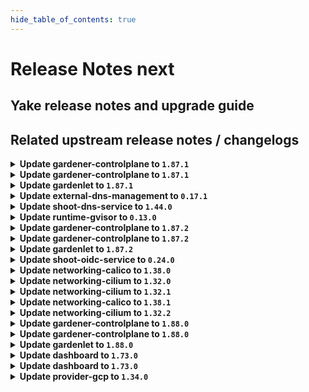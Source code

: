 ```yaml
---
hide_table_of_contents: true
---
```


# Release Notes next

## Yake release notes and upgrade guide

## Related upstream release notes / changelogs


<details>
<summary><b>Update gardener-controlplane to <code>1.87.1</code></b></summary>

# [gardener/gardener]

## 🐛 Bug Fixes

- `[OPERATOR]` A regression is fixed that led to unnecessary and repetitive updates in the `status.constraints[].last{Update,Transition}Time` fields of the shoot. In larger Gardener installations, these superfluous updates could have resulted in significant excess network traffic, particularly between the `gardener-apiserver` and the `gardenlet`s in the seeds. by @istvanballok [#9086]
- `[USER]` Fixed an issue which prevented project admins and viewers from creating read-only kubeconfigs (via the `shoots/viewerkubeconfig` subresource). by @petersutter [#9083]

## Docker Images
- admission-controller: `europe-docker.pkg.dev/gardener-project/releases/gardener/admission-controller:v1.87.1`
- apiserver: `europe-docker.pkg.dev/gardener-project/releases/gardener/apiserver:v1.87.1`
- controller-manager: `europe-docker.pkg.dev/gardener-project/releases/gardener/controller-manager:v1.87.1`
- gardenlet: `europe-docker.pkg.dev/gardener-project/releases/gardener/gardenlet:v1.87.1`
- node-agent: `europe-docker.pkg.dev/gardener-project/releases/gardener/node-agent:v1.87.1`
- operator: `europe-docker.pkg.dev/gardener-project/releases/gardener/operator:v1.87.1`
- resource-manager: `europe-docker.pkg.dev/gardener-project/releases/gardener/resource-manager:v1.87.1`
- scheduler: `europe-docker.pkg.dev/gardener-project/releases/gardener/scheduler:v1.87.1`


</details>

<details>
<summary><b>Update gardener-controlplane to <code>1.87.1</code></b></summary>

# [gardener/gardener]

## 🐛 Bug Fixes

- `[OPERATOR]` A regression is fixed that led to unnecessary and repetitive updates in the `status.constraints[].last{Update,Transition}Time` fields of the shoot. In larger Gardener installations, these superfluous updates could have resulted in significant excess network traffic, particularly between the `gardener-apiserver` and the `gardenlet`s in the seeds. by @istvanballok [#9086]
- `[USER]` Fixed an issue which prevented project admins and viewers from creating read-only kubeconfigs (via the `shoots/viewerkubeconfig` subresource). by @petersutter [#9083]

## Docker Images
- admission-controller: `europe-docker.pkg.dev/gardener-project/releases/gardener/admission-controller:v1.87.1`
- apiserver: `europe-docker.pkg.dev/gardener-project/releases/gardener/apiserver:v1.87.1`
- controller-manager: `europe-docker.pkg.dev/gardener-project/releases/gardener/controller-manager:v1.87.1`
- gardenlet: `europe-docker.pkg.dev/gardener-project/releases/gardener/gardenlet:v1.87.1`
- node-agent: `europe-docker.pkg.dev/gardener-project/releases/gardener/node-agent:v1.87.1`
- operator: `europe-docker.pkg.dev/gardener-project/releases/gardener/operator:v1.87.1`
- resource-manager: `europe-docker.pkg.dev/gardener-project/releases/gardener/resource-manager:v1.87.1`
- scheduler: `europe-docker.pkg.dev/gardener-project/releases/gardener/scheduler:v1.87.1`


</details>

<details>
<summary><b>Update gardenlet to <code>1.87.1</code></b></summary>

# [gardener/gardener]

## 🐛 Bug Fixes

- `[OPERATOR]` A regression is fixed that led to unnecessary and repetitive updates in the `status.constraints[].last{Update,Transition}Time` fields of the shoot. In larger Gardener installations, these superfluous updates could have resulted in significant excess network traffic, particularly between the `gardener-apiserver` and the `gardenlet`s in the seeds. by @istvanballok [#9086]
- `[USER]` Fixed an issue which prevented project admins and viewers from creating read-only kubeconfigs (via the `shoots/viewerkubeconfig` subresource). by @petersutter [#9083]

## Docker Images
- admission-controller: `europe-docker.pkg.dev/gardener-project/releases/gardener/admission-controller:v1.87.1`
- apiserver: `europe-docker.pkg.dev/gardener-project/releases/gardener/apiserver:v1.87.1`
- controller-manager: `europe-docker.pkg.dev/gardener-project/releases/gardener/controller-manager:v1.87.1`
- gardenlet: `europe-docker.pkg.dev/gardener-project/releases/gardener/gardenlet:v1.87.1`
- node-agent: `europe-docker.pkg.dev/gardener-project/releases/gardener/node-agent:v1.87.1`
- operator: `europe-docker.pkg.dev/gardener-project/releases/gardener/operator:v1.87.1`
- resource-manager: `europe-docker.pkg.dev/gardener-project/releases/gardener/resource-manager:v1.87.1`
- scheduler: `europe-docker.pkg.dev/gardener-project/releases/gardener/scheduler:v1.87.1`


</details>

<details>
<summary><b>Update external-dns-management to <code>0.17.1</code></b></summary>

# [gardener/external-dns-management]

## 🏃 Others

- `[OPERATOR]` Bumps golang from 1.21.5 to 1.21.6. by @MartinWeindel [#353]
- `[USER]` Merge `dns.gardener.cloud/dnsnames` annotations from multiple DNSAnnotation objects. by @MartinWeindel [#352]

## Docker Images
- dns-controller-manager: `europe-docker.pkg.dev/gardener-project/releases/dns-controller-manager:v0.17.1`


</details>

<details>
<summary><b>Update shoot-dns-service to <code>1.44.0</code></b></summary>

# [gardener/external-dns-management]

## 🏃 Others

- `[OPERATOR]` Bumps golang from 1.21.5 to 1.21.6. by @MartinWeindel [gardener/external-dns-management#353]
- `[USER]` Merge `dns.gardener.cloud/dnsnames` annotations from multiple DNSAnnotation objects. by @MartinWeindel [gardener/external-dns-management#352]
# [gardener/gardener-extension-shoot-dns-service]

## 🏃 Others

- `[OPERATOR]` Bump github.com/gardener/gardener from 1.86.0 to 1.87.0. by @dependabot[bot] [#286]

## Docker Images
- gardener-extension-admission-shoot-dns-service: `europe-docker.pkg.dev/gardener-project/releases/gardener/extensions/admission-shoot-dns-service:v1.44.0`
- gardener-extension-shoot-dns-service: `europe-docker.pkg.dev/gardener-project/releases/gardener/extensions/shoot-dns-service:v1.44.0`


</details>

<details>
<summary><b>Update runtime-gvisor to <code>0.13.0</code></b></summary>

# [gardener/gardener-extension-runtime-gvisor]

## ⚠️ Breaking Changes

- `[OPERATOR]` Change OCI Image Registry from GCR (`eu.gcr.io/gardener-project`) to Artifact-Registry (`europe-docker.pkg.dev/gardener-project/releases`). Users should update their references.  
   by @ccwienk [#109]
## 🏃 Others

- `[OPERATOR]` Update runsc to version 20240115.0 by @danatsap [#113]

## Docker Images
- gardener-extension-runtime-gvisor-installation: `europe-docker.pkg.dev/gardener-project/releases/gardener/extensions/runtime-gvisor-installation:v0.13.0`
- gardener-extension-runtime-gvisor: `europe-docker.pkg.dev/gardener-project/releases/gardener/extensions/runtime-gvisor:v0.13.0`


</details>

<details>
<summary><b>Update gardener-controlplane to <code>1.87.2</code></b></summary>

# [gardener/gardener]

## 🐛 Bug Fixes

- `[USER]` The `worker.gardener.cloud/kubernetes-version` is now correctly maintained as label on `Node`s (instead of an annotation) when the `UseGardenerNodeAgent` feature gate is turned on. by @rfranzke [#9111]

## Docker Images
- gardener: `europe-docker.pkg.dev/gardener-project/releases/gardener/admission-controller:v1.87.2`
- gardener: `europe-docker.pkg.dev/gardener-project/releases/gardener/apiserver:v1.87.2`
- gardener: `europe-docker.pkg.dev/gardener-project/releases/gardener/controller-manager:v1.87.2`
- gardener: `europe-docker.pkg.dev/gardener-project/releases/gardener/gardenlet:v1.87.2`
- gardener: `europe-docker.pkg.dev/gardener-project/releases/gardener/node-agent:v1.87.2`
- gardener: `europe-docker.pkg.dev/gardener-project/releases/gardener/operator:v1.87.2`
- gardener: `europe-docker.pkg.dev/gardener-project/releases/gardener/resource-manager:v1.87.2`
- gardener: `europe-docker.pkg.dev/gardener-project/releases/gardener/scheduler:v1.87.2`


</details>

<details>
<summary><b>Update gardener-controlplane to <code>1.87.2</code></b></summary>

# [gardener/gardener]

## 🐛 Bug Fixes

- `[USER]` The `worker.gardener.cloud/kubernetes-version` is now correctly maintained as label on `Node`s (instead of an annotation) when the `UseGardenerNodeAgent` feature gate is turned on. by @rfranzke [#9111]

## Docker Images
- gardener: `europe-docker.pkg.dev/gardener-project/releases/gardener/admission-controller:v1.87.2`
- gardener: `europe-docker.pkg.dev/gardener-project/releases/gardener/apiserver:v1.87.2`
- gardener: `europe-docker.pkg.dev/gardener-project/releases/gardener/controller-manager:v1.87.2`
- gardener: `europe-docker.pkg.dev/gardener-project/releases/gardener/gardenlet:v1.87.2`
- gardener: `europe-docker.pkg.dev/gardener-project/releases/gardener/node-agent:v1.87.2`
- gardener: `europe-docker.pkg.dev/gardener-project/releases/gardener/operator:v1.87.2`
- gardener: `europe-docker.pkg.dev/gardener-project/releases/gardener/resource-manager:v1.87.2`
- gardener: `europe-docker.pkg.dev/gardener-project/releases/gardener/scheduler:v1.87.2`


</details>

<details>
<summary><b>Update gardenlet to <code>1.87.2</code></b></summary>

# [gardener/gardener]

## 🐛 Bug Fixes

- `[USER]` The `worker.gardener.cloud/kubernetes-version` is now correctly maintained as label on `Node`s (instead of an annotation) when the `UseGardenerNodeAgent` feature gate is turned on. by @rfranzke [#9111]

## Docker Images
- gardener: `europe-docker.pkg.dev/gardener-project/releases/gardener/admission-controller:v1.87.2`
- gardener: `europe-docker.pkg.dev/gardener-project/releases/gardener/apiserver:v1.87.2`
- gardener: `europe-docker.pkg.dev/gardener-project/releases/gardener/controller-manager:v1.87.2`
- gardener: `europe-docker.pkg.dev/gardener-project/releases/gardener/gardenlet:v1.87.2`
- gardener: `europe-docker.pkg.dev/gardener-project/releases/gardener/node-agent:v1.87.2`
- gardener: `europe-docker.pkg.dev/gardener-project/releases/gardener/operator:v1.87.2`
- gardener: `europe-docker.pkg.dev/gardener-project/releases/gardener/resource-manager:v1.87.2`
- gardener: `europe-docker.pkg.dev/gardener-project/releases/gardener/scheduler:v1.87.2`


</details>

<details>
<summary><b>Update shoot-oidc-service to <code>0.24.0</code></b></summary>

# [gardener/gardener-extension-shoot-oidc-service]

## ✨ New Features

- `[USER]` `shoot-oidc-service` extension now supports [Shoot Force Deletion](https://github.com/gardener/gardener/blob/master/docs/usage/shoot_operations.md#force-deletion).  by @acumino [#134]
## 🐛 Bug Fixes

- `[OPERATOR]` A bug in the `shoot-oidc-service` controller that was causing the OIDC Webhook Authenticator CA secret for a shoot cluster to be recreated instead of restored during control plane migration has been fixed.   by @vpnachev [#137]
## 🏃 Others

- `[DEPENDENCY]` The extension now uses a debian 12 based base image. by @dimityrmirchev [#149]
- `[DEPENDENCY]` This extension is now built using go version `1.21.6`. by @dependabot[bot] [#146]
- `[DEPENDENCY]` The following dependencies were updated:  
   - github.com/gardener/gardener v1.81.1 -> v1.86.1  
   - k8s.io/* v0.28.2 -> v0.28.3  
   - sigs.k8s.io/controller-runtime v0.16.2 -> v0.16.3 by @dimityrmirchev [#143]
# [gardener/oidc-webhook-authenticator]

## ⚠️ Breaking Changes

- `[OPERATOR]` Change OCI Image Registry from GCR (`eu.gcr.io/gardener-project`) to Artifact-Registry (`europe-docker.pkg.dev/gardener-project/releases`). Users should update their references.  
   by @ccwienk [gardener/oidc-webhook-authenticator#143]
## 🏃 Others

- `[DEPENDENCY]` OWA is now built using go version `1.21.5`. by @dimityrmirchev [gardener/oidc-webhook-authenticator#145]
- `[DEPENDENCY]` OWA is now built using go version `1.21.6`. by @dimityrmirchev [gardener/oidc-webhook-authenticator#146]
- `[DEPENDENCY]` Base image updated to `gcr.io/distroless/static-debian12:nonroot`. by @dimityrmirchev [gardener/oidc-webhook-authenticator#145]
- `[DEPENDENCY]` The following dependencies were updated:  
   - k8s.io/* v0.27.7 -> v0.27.9 by @dimityrmirchev [gardener/oidc-webhook-authenticator#145]
- `[DEPENDENCY]` The following dependencies were updated:  
   - github.com/go-logr/logr v1.2.4 -> v1.3.0  
   - k8s.io/* v0.27.6 -> v0.27.6  
   - sigs.k8s.io/controller-runtime v0.15.2 -> v0.15.3 by @dimityrmirchev [gardener/oidc-webhook-authenticator#141]
- `[DEPENDENCY]` OWA is now built using go version `1.21.4`. by @dimityrmirchev [gardener/oidc-webhook-authenticator#141]

## Docker Images
- gardener-extension-shoot-oidc-service-linux-amd64: `europe-docker.pkg.dev/gardener-project/releases/gardener/extensions/shoot-oidc-service:v0.24.0`


</details>

<details>
<summary><b>Update networking-calico to <code>1.38.0</code></b></summary>

# [gardener/gardener-extension-networking-calico]

## ⚠️ Breaking Changes

- `[OPERATOR]` Change OCI Image Registry from GCR (`eu.gcr.io/gardener-project`) to Artifact-Registry (`europe-docker.pkg.dev/gardener-project/releases`). Users should update their references.  
   by @ccwienk [#321]
- `[OPERATOR]` CA and server certificates for the admission component are managed automatically. Passing custom certificates via Helm values is not supported anymore. by @timuthy [#327]
## ✨ New Features

- `[DEVELOPER]` add ipv6 support for this extension by @nschad [#301]
## 🏃 Others

- `[DEVELOPER]` The `vendor` directory was removed in favor of the `go mod cache`. by @timuthy [#327]
- `[OPERATOR]` Update calico to `v3.26.4`. by @DockToFuture [#320]
- `[OPERATOR]` Determine iptables backend in container add-snat-rule-to-upstream-dns. by @axel7born [#324]
- `[OPERATOR]` Bump github.com/gardener/gardener to 1.86.0. by @timuthy [#327]
- `[OPERATOR]` Update calico to `v3.27.0`. by @DockToFuture [#329]

## Docker Images
- gardener-extension-admission-calico-linux-amd64: `europe-docker.pkg.dev/gardener-project/releases/gardener/extensions/admission-calico:v1.38.0`
- gardener-extension-networking-calico-linux-amd64: `europe-docker.pkg.dev/gardener-project/releases/gardener/extensions/networking-calico:v1.38.0`


</details>

<details>
<summary><b>Update networking-cilium to <code>1.32.0</code></b></summary>

# [gardener/gardener-extension-networking-cilium]

## ⚠️ Breaking Changes

- `[OPERATOR]` CA and server certificates for the admission component are managed automatically. Passing custom certificates via Helm values is not supported anymore. by @timuthy [#234]
- `[OPERATOR]` Change OCI Image Registry from GCR (`eu.gcr.io/gardener-project`) to Artifact-Registry (`europe-docker.pkg.dev/gardener-project/releases`). Users should update their references.  
   by @ccwienk [#231]
## 🐛 Bug Fixes

- `[OPERATOR]` Fixes an error that occurs when running with iptables-nft. by @axel7born [#229]
- `[OPERATOR]` The `actuator.Delete` doesn't wait for ManagedResources to get deleted in case of `ForceDelete`. by @shafeeqes [#227]
- `[OPERATOR]` An issue in the charts missing versions for some resources is now fixed. by @shafeeqes [#225]
## 🏃 Others

- `[DEVELOPER]` The `vendor` directory was removed in favor of the `go mod cache`. by @timuthy [#234]
- `[OPERATOR]` Update cilium to `v1.14.6` by @DockToFuture [#239]
- `[OPERATOR]` Reconciliation of hibernated cilium clusters now works again. by @ScheererJ [#226]
- `[OPERATOR]` Bump github.com/gardener/gardener to 1.86.0. by @timuthy [#234]
- `[OPERATOR]` Update cilium to `v1.14.5`. by @DockToFuture [#235]
- `[OPERATOR]` Update cilium to `v1.14.4`. by @DockToFuture [#230]

## Docker Images
- gardener-extension-admission-cilium: `europe-docker.pkg.dev/gardener-project/releases/gardener/extensions/admission-cilium:v1.32.0`
- gardener-extension-networking-cilium: `europe-docker.pkg.dev/gardener-project/releases/gardener/extensions/networking-cilium:v1.32.0`


</details>

<details>
<summary><b>Update networking-cilium to <code>1.32.1</code></b></summary>

no release notes available

## Docker Images
- gardener-extension-admission-cilium: `europe-docker.pkg.dev/gardener-project/releases/gardener/extensions/admission-cilium:v1.32.1`
- gardener-extension-networking-cilium: `europe-docker.pkg.dev/gardener-project/releases/gardener/extensions/networking-cilium:v1.32.1`


</details>

<details>
<summary><b>Update networking-calico to <code>1.38.1</code></b></summary>

no release notes available

## Docker Images
- gardener-extension-admission-calico: `europe-docker.pkg.dev/gardener-project/releases/gardener/extensions/admission-calico:v1.38.1`
- gardener-extension-networking-calico: `europe-docker.pkg.dev/gardener-project/releases/gardener/extensions/networking-calico:v1.38.1`


</details>

<details>
<summary><b>Update networking-cilium to <code>1.32.2</code></b></summary>

no release notes available

## Docker Images
- gardener-extension-admission-cilium: `europe-docker.pkg.dev/gardener-project/releases/gardener/extensions/admission-cilium:v1.32.2`
- gardener-extension-networking-cilium: `europe-docker.pkg.dev/gardener-project/releases/gardener/extensions/networking-cilium:v1.32.2`


</details>

<details>
<summary><b>Update gardener-controlplane to <code>1.88.0</code></b></summary>

# [gardener/gardener]

## ⚠️ Breaking Changes

- `[OPERATOR]` The `docker` CRI is no longer supported for machine images in the `CloudProfile`. Docker CRI was already not supported for `Shoot`s with Kubernetes versions `>= v1.23`, so adding this CRI is a no-op currently. Please remove all the usages of `docker` CRI from your `CloudProfile`s before upgrading to this version. by @shafeeqes [#9135]
- `[OPERATOR]` The GA-ed `WorkerlessShoots` feature gate has been removed. by @acumino [#9094]
- `[OPERATOR]` The GA-ed `ContainerdRegistryHostsDir` feature gate has been removed. by @ialidzhikov [#9058]
- `[DEPENDENCY]` The Selector field of the `github.com/gardener/gardener/pkg/extensions/webhook.{Webhook,Args}` types is now renamed to NamespaceSelector. by @ialidzhikov [#9085]
## ✨ New Features

- `[OPERATOR]` When SSH access is enabled for a shoot cluster, the `gardener` linux user is created during the bootstrapping process of a `node`. This allows human operators to more easily SSH into the worker nodes with this username independent of the underlying machine image or cloud provider. by @oliver-goetz [#9077]
- `[OPERATOR]` It is now possible to define additional/custom permissions via RBAC for extensions access in the garden cluster. You can read all about it [here](https://github.com/gardener/gardener/tree/master/docs/extensions/garden-api-access.md#additional-permissions). by @rfranzke [#9079]
- `[DEVELOPER]` The `prometheus-operator` (and its related `CustomResourceDefinition`s) are now deployed by default to garden clusters (by `gardener-operator`) and to seed clusters (by `gardenlet`). In the future, it will take over management of the Prometheus and Alertmanager instances. by @rfranzke [#9067]
- `[USER]` The `gardener-node-agent` health is now being considered during the health check of a `Shoot` and incorporated into the `EveryNodeReady` condition. by @tobschli [#9073]
## 🐛 Bug Fixes

- `[DEVELOPER]` Fix: add snapshots repository to default "component prefixes" to fix wrong values generated into Component Descriptors by @ccwienk [#9109]
- `[DEVELOPER]` Fix Istio ingress service.yaml for dual-stack setup and add test. by @axel7born [#9098]
- `[OPERATOR]` A bug has been fixed which was preventing `valitail` systemd services on shoot workers from starting when the `UseGardenerNodeAgent` feature gate is enabled. by @oliver-goetz [#9149]
- `[OPERATOR]` Cluster creation with highly available control planes and an infrastructure extension that uses dynamic node networks is no longer delayed by a failing VPN connection before the first reconciliation. by @MichaelEischer [#9075]
- `[USER]` The `kube-apiserver` deployment is annotated to mark the completion of labeling the resources for encrytion so that this step is not repeated in case the "label removal" step fails and resources are partially without the label. by @shafeeqes [#9147]
## 🏃 Others

- `[DEVELOPER]` There is now a new `github.com/gardener/gardener/extensions/pkg/webhook.EnsureUnitWithName` func that can be used to add/update unit to OperatingSystemConfig units. by @ialidzhikov [#9121]
- `[DEVELOPER]` Gardener's `ClientMap` implementation was moved from an `internal` to the commonly accessible `clientmap` package. by @timuthy [#9101]
- `[DEVELOPER]` `gardener-node-agent` is now enabled in `provider-extensions` setup. by @oliver-goetz [#9048]
- `[OPERATOR]` On node machines `gardener-node-init.service` is disabled and stopped when `gardener-node-agent` is active. by @oliver-goetz [#9096]
- `[OPERATOR]` Fluent-bit is now upgraded to v2.2.2 by @nickytd [#9120]
- `[OPERATOR]` `BackupEntry`s and `Shoot`s are now labelled with `seed.gardener.cloud/<seed-name>=true` where `<seed-name>` is the value of `.spec.seedName` or `.status.seedName`. This allows for server-side filtering when watching these resources by leveraging a label selector. by @rfranzke [#9089]
- `[OPERATOR]` Seed namespaces in the garden cluster are now labelled with `gardener.cloud/role=seed`, and `ServiceAccount`s for extensions in the seed namespaces are labelled with `controllerregistration.core.gardener.cloud/name=<controllerregistration-name>`. by @rfranzke [#9079]
- `[OPERATOR]` The following image is updated:  
  - `ci:component:github.com/gardener/alpine-conntrack`: 3.19.0 -> 3.19.1 by @gardener-robot-ci-3 [#9090]
- `[OPERATOR]` When upgrading a shoot control plane to multi-zonal high-availability there will no longer be an envoy filter left in the old istio ingress namespace by @ScheererJ [#9005]
- `[OPERATOR]` Change dnsLookupFamily to ALL in vpn seed envoy config, to prevent unnecessary DNS lookups. by @axel7born [#9102]
- `[OPERATOR]` `nginx-ingress-controller` image is updated to `v1.9.6`. by @shafeeqes [#9124]
- `[USER]` It is now possible to read the `cluster-identity` `ConfigMap` in the `kube-system` namespace of the Garden cluster by @petersutter [#9056]
- `[DEPENDENCY]` Utility functions `QuantityPtr`,`ProtocolPtr`,`TimePtr` and `TimePtrDeref`, `extensionsv1alpha1.UnitCommandPtr` and `ValueExists` are dropped. Use `k8s.io/utils/ptr.To`, `k8s.io/utils/ptr.Deref` and `slices.Contains` instead. by @shafeeqes [#9107]
# [gardener/ingress-default-backend]

## 🏃 Others

- `[OPERATOR]` `ingress-default-backend` has been migrated to Golang-based implementation. by @acumino [gardener/ingress-default-backend#32]
# [gardener/machine-controller-manager]

## 🐛 Bug Fixes

- `[DEVELOPER]` MCM restart happens properly in integration tests now. This fix will get activated, once this version is vendored in your mcm-provider by @sssash18 [gardener/machine-controller-manager#879]
- `[OPERATOR]` Fix for edge case of Node object deletion missed during machine termination. by @elankath [gardener/machine-controller-manager#887]
- `[OPERATOR]` Removes `node.machine.sapcloud.io/not-managed-by-mcm` annotation from nodes managed by the MCM. by @elankath [gardener/machine-controller-manager#866]
## 🏃 Others

- `[OPERATOR]` Architecture field added in the nodetemplate. This will allow CA to pickup architecture from machine class and schedule pods on relevant arch nodes. by @sssash18 [gardener/machine-controller-manager#894]
- `[OPERATOR]` machine controller won't reconcile machine on non-spec update events by @himanshu-kun [gardener/machine-controller-manager#877]
- `[OPERATOR]` fixed IT for seed with k8s >= 1.27 as control cluster  by @piyuagr [gardener/machine-controller-manager#869]
- `[OPERATOR]` The default `machine-safety-orphan-vms-period` has been reduced from 30m to 15m. by @elankath [gardener/machine-controller-manager#866]
- `[DEVELOPER]` Bump `k8s.io/*` deps to `v0.28.2` by @afritzler [gardener/machine-controller-manager#858]
- `[DEVELOPER]` go-git now removed from dependencies due to CVE's. by @elankath [gardener/machine-controller-manager#896]
## 📖 Documentation

- `[DEVELOPER]` Phase transition diagram for a machine object is added to FAQs by @himanshu-kun [gardener/machine-controller-manager#886]
# [gardener/apiserver-proxy]

## ⚠️ Breaking Changes

- `[OPERATOR]` Change OCI Image Registry from GCR (`eu.gcr.io/gardener-project`) to Artifact-Registry (`europe-docker.pkg.dev/gardener-project/releases`). Users should update their references.  
   by @ccwienk [gardener/apiserver-proxy#72]
# [gardener/autoscaler]

## ✨ New Features

- `[OPERATOR]` Autoscaler will now add NodeGroupAutoscalingOptions to node groups from annotations present in its corresponding machineDeployments by @aaronfern [gardener/autoscaler#257]
## 🏃 Others

- `[OPERATOR]` Synced changes till v1.28.0 of upstream autoscaler by @aaronfern [gardener/autoscaler#260]
- `[OPERATOR]` CA will not scale down machine deployment due to a machine in failed phase, this prevents the race condition which was leading to deletion of a new healthy machine. by @sssash18 [gardener/autoscaler#291]
- `[OPERATOR]` Cluster Autoscaler will suspend its activities if the machine-controller-manager is offline by @sssash18 [gardener/autoscaler#256]

## Docker Images
- admission-controller: `europe-docker.pkg.dev/gardener-project/releases/gardener/admission-controller:v1.88.0`
- apiserver: `europe-docker.pkg.dev/gardener-project/releases/gardener/apiserver:v1.88.0`
- controller-manager: `europe-docker.pkg.dev/gardener-project/releases/gardener/controller-manager:v1.88.0`
- gardenlet: `europe-docker.pkg.dev/gardener-project/releases/gardener/gardenlet:v1.88.0`
- node-agent: `europe-docker.pkg.dev/gardener-project/releases/gardener/node-agent:v1.88.0`
- operator: `europe-docker.pkg.dev/gardener-project/releases/gardener/operator:v1.88.0`
- resource-manager: `europe-docker.pkg.dev/gardener-project/releases/gardener/resource-manager:v1.88.0`
- scheduler: `europe-docker.pkg.dev/gardener-project/releases/gardener/scheduler:v1.88.0`


</details>

<details>
<summary><b>Update gardener-controlplane to <code>1.88.0</code></b></summary>

# [gardener/gardener]

## ⚠️ Breaking Changes

- `[OPERATOR]` The `docker` CRI is no longer supported for machine images in the `CloudProfile`. Docker CRI was already not supported for `Shoot`s with Kubernetes versions `>= v1.23`, so adding this CRI is a no-op currently. Please remove all the usages of `docker` CRI from your `CloudProfile`s before upgrading to this version. by @shafeeqes [#9135]
- `[OPERATOR]` The GA-ed `WorkerlessShoots` feature gate has been removed. by @acumino [#9094]
- `[OPERATOR]` The GA-ed `ContainerdRegistryHostsDir` feature gate has been removed. by @ialidzhikov [#9058]
- `[DEPENDENCY]` The Selector field of the `github.com/gardener/gardener/pkg/extensions/webhook.{Webhook,Args}` types is now renamed to NamespaceSelector. by @ialidzhikov [#9085]
## ✨ New Features

- `[OPERATOR]` When SSH access is enabled for a shoot cluster, the `gardener` linux user is created during the bootstrapping process of a `node`. This allows human operators to more easily SSH into the worker nodes with this username independent of the underlying machine image or cloud provider. by @oliver-goetz [#9077]
- `[OPERATOR]` It is now possible to define additional/custom permissions via RBAC for extensions access in the garden cluster. You can read all about it [here](https://github.com/gardener/gardener/tree/master/docs/extensions/garden-api-access.md#additional-permissions). by @rfranzke [#9079]
- `[DEVELOPER]` The `prometheus-operator` (and its related `CustomResourceDefinition`s) are now deployed by default to garden clusters (by `gardener-operator`) and to seed clusters (by `gardenlet`). In the future, it will take over management of the Prometheus and Alertmanager instances. by @rfranzke [#9067]
- `[USER]` The `gardener-node-agent` health is now being considered during the health check of a `Shoot` and incorporated into the `EveryNodeReady` condition. by @tobschli [#9073]
## 🐛 Bug Fixes

- `[DEVELOPER]` Fix: add snapshots repository to default "component prefixes" to fix wrong values generated into Component Descriptors by @ccwienk [#9109]
- `[DEVELOPER]` Fix Istio ingress service.yaml for dual-stack setup and add test. by @axel7born [#9098]
- `[OPERATOR]` A bug has been fixed which was preventing `valitail` systemd services on shoot workers from starting when the `UseGardenerNodeAgent` feature gate is enabled. by @oliver-goetz [#9149]
- `[OPERATOR]` Cluster creation with highly available control planes and an infrastructure extension that uses dynamic node networks is no longer delayed by a failing VPN connection before the first reconciliation. by @MichaelEischer [#9075]
- `[USER]` The `kube-apiserver` deployment is annotated to mark the completion of labeling the resources for encrytion so that this step is not repeated in case the "label removal" step fails and resources are partially without the label. by @shafeeqes [#9147]
## 🏃 Others

- `[DEVELOPER]` There is now a new `github.com/gardener/gardener/extensions/pkg/webhook.EnsureUnitWithName` func that can be used to add/update unit to OperatingSystemConfig units. by @ialidzhikov [#9121]
- `[DEVELOPER]` Gardener's `ClientMap` implementation was moved from an `internal` to the commonly accessible `clientmap` package. by @timuthy [#9101]
- `[DEVELOPER]` `gardener-node-agent` is now enabled in `provider-extensions` setup. by @oliver-goetz [#9048]
- `[OPERATOR]` On node machines `gardener-node-init.service` is disabled and stopped when `gardener-node-agent` is active. by @oliver-goetz [#9096]
- `[OPERATOR]` Fluent-bit is now upgraded to v2.2.2 by @nickytd [#9120]
- `[OPERATOR]` `BackupEntry`s and `Shoot`s are now labelled with `seed.gardener.cloud/<seed-name>=true` where `<seed-name>` is the value of `.spec.seedName` or `.status.seedName`. This allows for server-side filtering when watching these resources by leveraging a label selector. by @rfranzke [#9089]
- `[OPERATOR]` Seed namespaces in the garden cluster are now labelled with `gardener.cloud/role=seed`, and `ServiceAccount`s for extensions in the seed namespaces are labelled with `controllerregistration.core.gardener.cloud/name=<controllerregistration-name>`. by @rfranzke [#9079]
- `[OPERATOR]` The following image is updated:  
  - `ci:component:github.com/gardener/alpine-conntrack`: 3.19.0 -> 3.19.1 by @gardener-robot-ci-3 [#9090]
- `[OPERATOR]` When upgrading a shoot control plane to multi-zonal high-availability there will no longer be an envoy filter left in the old istio ingress namespace by @ScheererJ [#9005]
- `[OPERATOR]` Change dnsLookupFamily to ALL in vpn seed envoy config, to prevent unnecessary DNS lookups. by @axel7born [#9102]
- `[OPERATOR]` `nginx-ingress-controller` image is updated to `v1.9.6`. by @shafeeqes [#9124]
- `[USER]` It is now possible to read the `cluster-identity` `ConfigMap` in the `kube-system` namespace of the Garden cluster by @petersutter [#9056]
- `[DEPENDENCY]` Utility functions `QuantityPtr`,`ProtocolPtr`,`TimePtr` and `TimePtrDeref`, `extensionsv1alpha1.UnitCommandPtr` and `ValueExists` are dropped. Use `k8s.io/utils/ptr.To`, `k8s.io/utils/ptr.Deref` and `slices.Contains` instead. by @shafeeqes [#9107]
# [gardener/ingress-default-backend]

## 🏃 Others

- `[OPERATOR]` `ingress-default-backend` has been migrated to Golang-based implementation. by @acumino [gardener/ingress-default-backend#32]
# [gardener/machine-controller-manager]

## 🐛 Bug Fixes

- `[DEVELOPER]` MCM restart happens properly in integration tests now. This fix will get activated, once this version is vendored in your mcm-provider by @sssash18 [gardener/machine-controller-manager#879]
- `[OPERATOR]` Fix for edge case of Node object deletion missed during machine termination. by @elankath [gardener/machine-controller-manager#887]
- `[OPERATOR]` Removes `node.machine.sapcloud.io/not-managed-by-mcm` annotation from nodes managed by the MCM. by @elankath [gardener/machine-controller-manager#866]
## 🏃 Others

- `[OPERATOR]` Architecture field added in the nodetemplate. This will allow CA to pickup architecture from machine class and schedule pods on relevant arch nodes. by @sssash18 [gardener/machine-controller-manager#894]
- `[OPERATOR]` machine controller won't reconcile machine on non-spec update events by @himanshu-kun [gardener/machine-controller-manager#877]
- `[OPERATOR]` fixed IT for seed with k8s >= 1.27 as control cluster  by @piyuagr [gardener/machine-controller-manager#869]
- `[OPERATOR]` The default `machine-safety-orphan-vms-period` has been reduced from 30m to 15m. by @elankath [gardener/machine-controller-manager#866]
- `[DEVELOPER]` Bump `k8s.io/*` deps to `v0.28.2` by @afritzler [gardener/machine-controller-manager#858]
- `[DEVELOPER]` go-git now removed from dependencies due to CVE's. by @elankath [gardener/machine-controller-manager#896]
## 📖 Documentation

- `[DEVELOPER]` Phase transition diagram for a machine object is added to FAQs by @himanshu-kun [gardener/machine-controller-manager#886]
# [gardener/apiserver-proxy]

## ⚠️ Breaking Changes

- `[OPERATOR]` Change OCI Image Registry from GCR (`eu.gcr.io/gardener-project`) to Artifact-Registry (`europe-docker.pkg.dev/gardener-project/releases`). Users should update their references.  
   by @ccwienk [gardener/apiserver-proxy#72]
# [gardener/autoscaler]

## ✨ New Features

- `[OPERATOR]` Autoscaler will now add NodeGroupAutoscalingOptions to node groups from annotations present in its corresponding machineDeployments by @aaronfern [gardener/autoscaler#257]
## 🏃 Others

- `[OPERATOR]` Synced changes till v1.28.0 of upstream autoscaler by @aaronfern [gardener/autoscaler#260]
- `[OPERATOR]` CA will not scale down machine deployment due to a machine in failed phase, this prevents the race condition which was leading to deletion of a new healthy machine. by @sssash18 [gardener/autoscaler#291]
- `[OPERATOR]` Cluster Autoscaler will suspend its activities if the machine-controller-manager is offline by @sssash18 [gardener/autoscaler#256]

## Docker Images
- admission-controller: `europe-docker.pkg.dev/gardener-project/releases/gardener/admission-controller:v1.88.0`
- apiserver: `europe-docker.pkg.dev/gardener-project/releases/gardener/apiserver:v1.88.0`
- controller-manager: `europe-docker.pkg.dev/gardener-project/releases/gardener/controller-manager:v1.88.0`
- gardenlet: `europe-docker.pkg.dev/gardener-project/releases/gardener/gardenlet:v1.88.0`
- node-agent: `europe-docker.pkg.dev/gardener-project/releases/gardener/node-agent:v1.88.0`
- operator: `europe-docker.pkg.dev/gardener-project/releases/gardener/operator:v1.88.0`
- resource-manager: `europe-docker.pkg.dev/gardener-project/releases/gardener/resource-manager:v1.88.0`
- scheduler: `europe-docker.pkg.dev/gardener-project/releases/gardener/scheduler:v1.88.0`


</details>

<details>
<summary><b>Update gardenlet to <code>1.88.0</code></b></summary>

# [gardener/gardener]

## ⚠️ Breaking Changes

- `[OPERATOR]` The `docker` CRI is no longer supported for machine images in the `CloudProfile`. Docker CRI was already not supported for `Shoot`s with Kubernetes versions `>= v1.23`, so adding this CRI is a no-op currently. Please remove all the usages of `docker` CRI from your `CloudProfile`s before upgrading to this version. by @shafeeqes [#9135]
- `[OPERATOR]` The GA-ed `WorkerlessShoots` feature gate has been removed. by @acumino [#9094]
- `[OPERATOR]` The GA-ed `ContainerdRegistryHostsDir` feature gate has been removed. by @ialidzhikov [#9058]
- `[DEPENDENCY]` The Selector field of the `github.com/gardener/gardener/pkg/extensions/webhook.{Webhook,Args}` types is now renamed to NamespaceSelector. by @ialidzhikov [#9085]
## ✨ New Features

- `[OPERATOR]` When SSH access is enabled for a shoot cluster, the `gardener` linux user is created during the bootstrapping process of a `node`. This allows human operators to more easily SSH into the worker nodes with this username independent of the underlying machine image or cloud provider. by @oliver-goetz [#9077]
- `[OPERATOR]` It is now possible to define additional/custom permissions via RBAC for extensions access in the garden cluster. You can read all about it [here](https://github.com/gardener/gardener/tree/master/docs/extensions/garden-api-access.md#additional-permissions). by @rfranzke [#9079]
- `[DEVELOPER]` The `prometheus-operator` (and its related `CustomResourceDefinition`s) are now deployed by default to garden clusters (by `gardener-operator`) and to seed clusters (by `gardenlet`). In the future, it will take over management of the Prometheus and Alertmanager instances. by @rfranzke [#9067]
- `[USER]` The `gardener-node-agent` health is now being considered during the health check of a `Shoot` and incorporated into the `EveryNodeReady` condition. by @tobschli [#9073]
## 🐛 Bug Fixes

- `[DEVELOPER]` Fix: add snapshots repository to default "component prefixes" to fix wrong values generated into Component Descriptors by @ccwienk [#9109]
- `[DEVELOPER]` Fix Istio ingress service.yaml for dual-stack setup and add test. by @axel7born [#9098]
- `[OPERATOR]` A bug has been fixed which was preventing `valitail` systemd services on shoot workers from starting when the `UseGardenerNodeAgent` feature gate is enabled. by @oliver-goetz [#9149]
- `[OPERATOR]` Cluster creation with highly available control planes and an infrastructure extension that uses dynamic node networks is no longer delayed by a failing VPN connection before the first reconciliation. by @MichaelEischer [#9075]
- `[USER]` The `kube-apiserver` deployment is annotated to mark the completion of labeling the resources for encrytion so that this step is not repeated in case the "label removal" step fails and resources are partially without the label. by @shafeeqes [#9147]
## 🏃 Others

- `[DEVELOPER]` There is now a new `github.com/gardener/gardener/extensions/pkg/webhook.EnsureUnitWithName` func that can be used to add/update unit to OperatingSystemConfig units. by @ialidzhikov [#9121]
- `[DEVELOPER]` Gardener's `ClientMap` implementation was moved from an `internal` to the commonly accessible `clientmap` package. by @timuthy [#9101]
- `[DEVELOPER]` `gardener-node-agent` is now enabled in `provider-extensions` setup. by @oliver-goetz [#9048]
- `[OPERATOR]` On node machines `gardener-node-init.service` is disabled and stopped when `gardener-node-agent` is active. by @oliver-goetz [#9096]
- `[OPERATOR]` Fluent-bit is now upgraded to v2.2.2 by @nickytd [#9120]
- `[OPERATOR]` `BackupEntry`s and `Shoot`s are now labelled with `seed.gardener.cloud/<seed-name>=true` where `<seed-name>` is the value of `.spec.seedName` or `.status.seedName`. This allows for server-side filtering when watching these resources by leveraging a label selector. by @rfranzke [#9089]
- `[OPERATOR]` Seed namespaces in the garden cluster are now labelled with `gardener.cloud/role=seed`, and `ServiceAccount`s for extensions in the seed namespaces are labelled with `controllerregistration.core.gardener.cloud/name=<controllerregistration-name>`. by @rfranzke [#9079]
- `[OPERATOR]` The following image is updated:  
  - `ci:component:github.com/gardener/alpine-conntrack`: 3.19.0 -> 3.19.1 by @gardener-robot-ci-3 [#9090]
- `[OPERATOR]` When upgrading a shoot control plane to multi-zonal high-availability there will no longer be an envoy filter left in the old istio ingress namespace by @ScheererJ [#9005]
- `[OPERATOR]` Change dnsLookupFamily to ALL in vpn seed envoy config, to prevent unnecessary DNS lookups. by @axel7born [#9102]
- `[OPERATOR]` `nginx-ingress-controller` image is updated to `v1.9.6`. by @shafeeqes [#9124]
- `[USER]` It is now possible to read the `cluster-identity` `ConfigMap` in the `kube-system` namespace of the Garden cluster by @petersutter [#9056]
- `[DEPENDENCY]` Utility functions `QuantityPtr`,`ProtocolPtr`,`TimePtr` and `TimePtrDeref`, `extensionsv1alpha1.UnitCommandPtr` and `ValueExists` are dropped. Use `k8s.io/utils/ptr.To`, `k8s.io/utils/ptr.Deref` and `slices.Contains` instead. by @shafeeqes [#9107]
# [gardener/ingress-default-backend]

## 🏃 Others

- `[OPERATOR]` `ingress-default-backend` has been migrated to Golang-based implementation. by @acumino [gardener/ingress-default-backend#32]
# [gardener/machine-controller-manager]

## 🐛 Bug Fixes

- `[DEVELOPER]` MCM restart happens properly in integration tests now. This fix will get activated, once this version is vendored in your mcm-provider by @sssash18 [gardener/machine-controller-manager#879]
- `[OPERATOR]` Fix for edge case of Node object deletion missed during machine termination. by @elankath [gardener/machine-controller-manager#887]
- `[OPERATOR]` Removes `node.machine.sapcloud.io/not-managed-by-mcm` annotation from nodes managed by the MCM. by @elankath [gardener/machine-controller-manager#866]
## 🏃 Others

- `[OPERATOR]` Architecture field added in the nodetemplate. This will allow CA to pickup architecture from machine class and schedule pods on relevant arch nodes. by @sssash18 [gardener/machine-controller-manager#894]
- `[OPERATOR]` machine controller won't reconcile machine on non-spec update events by @himanshu-kun [gardener/machine-controller-manager#877]
- `[OPERATOR]` fixed IT for seed with k8s >= 1.27 as control cluster  by @piyuagr [gardener/machine-controller-manager#869]
- `[OPERATOR]` The default `machine-safety-orphan-vms-period` has been reduced from 30m to 15m. by @elankath [gardener/machine-controller-manager#866]
- `[DEVELOPER]` Bump `k8s.io/*` deps to `v0.28.2` by @afritzler [gardener/machine-controller-manager#858]
- `[DEVELOPER]` go-git now removed from dependencies due to CVE's. by @elankath [gardener/machine-controller-manager#896]
## 📖 Documentation

- `[DEVELOPER]` Phase transition diagram for a machine object is added to FAQs by @himanshu-kun [gardener/machine-controller-manager#886]
# [gardener/apiserver-proxy]

## ⚠️ Breaking Changes

- `[OPERATOR]` Change OCI Image Registry from GCR (`eu.gcr.io/gardener-project`) to Artifact-Registry (`europe-docker.pkg.dev/gardener-project/releases`). Users should update their references.  
   by @ccwienk [gardener/apiserver-proxy#72]
# [gardener/autoscaler]

## ✨ New Features

- `[OPERATOR]` Autoscaler will now add NodeGroupAutoscalingOptions to node groups from annotations present in its corresponding machineDeployments by @aaronfern [gardener/autoscaler#257]
## 🏃 Others

- `[OPERATOR]` Synced changes till v1.28.0 of upstream autoscaler by @aaronfern [gardener/autoscaler#260]
- `[OPERATOR]` CA will not scale down machine deployment due to a machine in failed phase, this prevents the race condition which was leading to deletion of a new healthy machine. by @sssash18 [gardener/autoscaler#291]
- `[OPERATOR]` Cluster Autoscaler will suspend its activities if the machine-controller-manager is offline by @sssash18 [gardener/autoscaler#256]

## Docker Images
- admission-controller: `europe-docker.pkg.dev/gardener-project/releases/gardener/admission-controller:v1.88.0`
- apiserver: `europe-docker.pkg.dev/gardener-project/releases/gardener/apiserver:v1.88.0`
- controller-manager: `europe-docker.pkg.dev/gardener-project/releases/gardener/controller-manager:v1.88.0`
- gardenlet: `europe-docker.pkg.dev/gardener-project/releases/gardener/gardenlet:v1.88.0`
- node-agent: `europe-docker.pkg.dev/gardener-project/releases/gardener/node-agent:v1.88.0`
- operator: `europe-docker.pkg.dev/gardener-project/releases/gardener/operator:v1.88.0`
- resource-manager: `europe-docker.pkg.dev/gardener-project/releases/gardener/resource-manager:v1.88.0`
- scheduler: `europe-docker.pkg.dev/gardener-project/releases/gardener/scheduler:v1.88.0`


</details>

<details>
<summary><b>Update dashboard to <code>1.73.0</code></b></summary>

# [gardener/dashboard]

## ✨ New Features

- `[USER]` You can now force delete clusters via the dashboard if they are stuck in deletion by @grolu [#1665]
- `[USER]` Improved cluster messages:  
  - Show icons always next to title on cluster details page  
  - Fixed overall severity sometimes not correct by @grolu [#1665]
- `[USER]` Users with the `Project` `viewer` role are now able to to download the `gardenlogin` kubeconfig by fetching the cluster CA via `ConfigMap`. This feature is anticipated to be supported with Gardener `v1.89` and requires `gardenlogin` `v0.5` or higher. by @petersutter [#1708]
- `[OPERATOR]` Add support for IronCore as infrastructure provider by @afritzler [#1700]
## 🐛 Bug Fixes

- `[USER]` Fixed invalid default minimum volume size limits for clusters without a limit defined in the cloud profile. Also improved handling for machine types without storage or volume defined in the cloud profile by @grolu [#1701]
- `[USER]` Terminal: fixed an issue where the loading spinner would not disappear, even though the terminal pod is `running` and the terminal connection shows as `connected` by @petersutter [#1702]
- `[USER]` Fixed an issue that caused `dark` theme color to be applied to some alert messages by @grolu [#1665]
- `[USER]` Action dialogs fixes:  
  - We've addressed an issue where tooltips were missing for some disabled cluster action buttons. Users will now see helpful tooltips providing more context on why these actions are currently unavailable  
  - Fixed issues with line breaks in the tooltips for certain buttons, ensuring that the tooltip text is now displayed correctly and is easier to read  
  - Resolved problems related to the display of precondition constraint failure messages during maintenance operations  
  - Fixed an issue where some action buttons were visible to users who did not have permission to perform those actions. This update ensures that the interface correctly reflects available actions based on user rights by @grolu [#1697]

## Docker Images
- dashboard: `europe-docker.pkg.dev/gardener-project/releases/gardener/dashboard:1.73.0`


</details>

<details>
<summary><b>Update dashboard to <code>1.73.0</code></b></summary>

# [gardener/dashboard]

## ✨ New Features

- `[USER]` You can now force delete clusters via the dashboard if they are stuck in deletion by @grolu [#1665]
- `[USER]` Improved cluster messages:  
  - Show icons always next to title on cluster details page  
  - Fixed overall severity sometimes not correct by @grolu [#1665]
- `[USER]` Users with the `Project` `viewer` role are now able to to download the `gardenlogin` kubeconfig by fetching the cluster CA via `ConfigMap`. This feature is anticipated to be supported with Gardener `v1.89` and requires `gardenlogin` `v0.5` or higher. by @petersutter [#1708]
- `[OPERATOR]` Add support for IronCore as infrastructure provider by @afritzler [#1700]
## 🐛 Bug Fixes

- `[USER]` Fixed invalid default minimum volume size limits for clusters without a limit defined in the cloud profile. Also improved handling for machine types without storage or volume defined in the cloud profile by @grolu [#1701]
- `[USER]` Terminal: fixed an issue where the loading spinner would not disappear, even though the terminal pod is `running` and the terminal connection shows as `connected` by @petersutter [#1702]
- `[USER]` Fixed an issue that caused `dark` theme color to be applied to some alert messages by @grolu [#1665]
- `[USER]` Action dialogs fixes:  
  - We've addressed an issue where tooltips were missing for some disabled cluster action buttons. Users will now see helpful tooltips providing more context on why these actions are currently unavailable  
  - Fixed issues with line breaks in the tooltips for certain buttons, ensuring that the tooltip text is now displayed correctly and is easier to read  
  - Resolved problems related to the display of precondition constraint failure messages during maintenance operations  
  - Fixed an issue where some action buttons were visible to users who did not have permission to perform those actions. This update ensures that the interface correctly reflects available actions based on user rights by @grolu [#1697]

## Docker Images
- dashboard: `europe-docker.pkg.dev/gardener-project/releases/gardener/dashboard:1.73.0`


</details>

<details>
<summary><b>Update provider-gcp to <code>1.34.0</code></b></summary>

# [gardener/gardener-extension-provider-gcp]

## ⚠️ Breaking Changes

- `[OPERATOR]` CA and server certificates for the admission component are managed automatically. Passing custom certificates via Helm values is not supported anymore. by @timuthy [#675]
## 📰 Noteworthy

- `[OPERATOR]` Tagging the 'default' StorageClass and VolumeSnapshotClass as default can now be disabled. by @AndreasBurger [#687]
- `[USER]` Disks, boot disks, and instances will now share a common label 'k8s-cluster-name' that contains the shoot-ID.  
  Also, user-provided labels will now be added to boot disks as well. by @AndreasBurger [#669]
## ✨ New Features

- `[USER]` The provider-gcp extension does now support shoot clusters with Kubernetes version 1.29. You should consider the [Kubernetes release notes](https://github.com/kubernetes/kubernetes/blob/master/CHANGELOG/CHANGELOG-1.29.md) before upgrading to 1.29.  by @acumino [#693]
- `[USER]` `minCpuPlatform` can now be specified for workers to request a minimum CPU platform on GCP. For more information and a list of platform-names see https://cloud.google.com/compute/docs/instances/specify-min-cpu-platform. by @AndreasBurger [#667]
## 🏃 Others

- `[OPERATOR]` fix unknown flag  --gardenlet-manages-mcm by @tedteng [#690]
- `[OPERATOR]` Newly provisioned disks by the GCP CSI driver will now have a label `k8s-cluster-name=<shoot-technical-id>`. The label makes possible finding the owning Shoot cluster for a GCP disk. by @ialidzhikov [#660]
- `[OPERATOR]` Update csi-driver to `v1.13.0` by @kon-angelo [#685]
- `[OPERATOR]` Vendor gardener v1.87.1 by @kon-angelo [#694]
- `[OPERATOR]` The code related to `machine-controller-manager` management has been cleaned up because `gardenlet` is responsible for it since `gardener/gardener@v1.83`. by @kon-angelo [#691]
- `[OPERATOR]` Bump github.com/gardener/gardener to 1.86.0. by @timuthy [#675]
- `[DEVELOPER]` The `vendor` directory was removed in favor of the `go mod cache`. by @timuthy [#675]
- `[DEVELOPER]` Add new unit tests. by @axel7born [#664]
# [gardener/machine-controller-manager]

## ⚠️ Breaking Changes

- `[OPERATOR]` Change OCI Image Registry from GCR (`eu.gcr.io/gardener-project`) to Artifact-Registry (`europe-docker.pkg.dev/gardener-project/releases`). Users should update their references. by @ccwienk [gardener/machine-controller-manager#878]
## 🐛 Bug Fixes

- `[DEVELOPER]` MCM restart happens properly in integration tests now. This fix will get activated, once this version is vendored in your mcm-provider by @sssash18 [gardener/machine-controller-manager#879]
- `[DEVELOPER]` A bug in `UpdateNodeToMachine` which cause the IT to fail is fixed. by @gardener-robot-ci-1 [gardener/machine-controller-manager#106]
- `[OPERATOR]` Fix for edge case of Node object deletion missed during machine termination. by @elankath [gardener/machine-controller-manager#887]
## 🏃 Others

- `[OPERATOR]` machine controller won't reconcile machine on non-spec update events by @himanshu-kun [gardener/machine-controller-manager#877]
- `[OPERATOR]` fixed IT for seed with k8s >= 1.27 as control cluster  by @piyuagr [gardener/machine-controller-manager#869]
- `[OPERATOR]` Architecture field added in the nodetemplate. This will allow CA to pickup architecture from machine class and schedule pods on relevant arch nodes. by @sssash18 [gardener/machine-controller-manager#894]
- `[DEVELOPER]` go-git now removed from dependencies due to CVE's. by @elankath [gardener/machine-controller-manager#896]
- `[DEVELOPER]` Bump `k8s.io/*` deps to `v0.28.2` by @afritzler [gardener/machine-controller-manager#858]
## 📖 Documentation

- `[DEVELOPER]` Phase transition diagram for a machine object is added to FAQs by @himanshu-kun [gardener/machine-controller-manager#886]
# [gardener/terraformer]

## 🏃 Others

- `[OPERATOR]` Terraform alicloud provider is updated to v1.213.0 by @shaoyongfeng [gardener/terraformer#145]
# [gardener/machine-controller-manager-provider-gcp]

## 📰 Noteworthy

- `[DEVELOPER]` The GCPProviderSpec now supports setting `minCpuPlatform` to configure the minimum CPU platform requested for the VM. by @AndreasBurger [gardener/machine-controller-manager-provider-gcp#98]

## Docker Images
- gardener-extension-admission-gcp: `europe-docker.pkg.dev/gardener-project/releases/gardener/extensions/admission-gcp:v1.34.0`
- gardener-extension-provider-gcp: `europe-docker.pkg.dev/gardener-project/releases/gardener/extensions/provider-gcp:v1.34.0`


</details>
